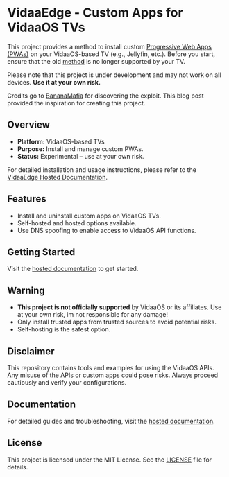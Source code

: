 # VidaaEdge - Custom Apps for VidaaOS TVs

This project provides a method to install custom [Progressive Web Apps (PWAs)](https://en.wikipedia.org/wiki/Progressive_Web_App) on your VidaaOS-based TV (e.g., Jellyfin, etc.). Before you start, ensure that the old [method](https://github.com/jellyfin/jellyfin-media-player/issues/250#issuecomment-1213673661) is no longer supported by your TV.

Please note that this project is under development and may not work on all devices. **Use it at your own risk.**

Credits go to [BananaMafia](https://bananamafia.dev/post/hisensehax/) for discovering the exploit. This blog post provided the inspiration for creating this project.

## Overview
- **Platform:** VidaaOS-based TVs  
- **Purpose:** Install and manage custom PWAs.  
- **Status:** Experimental – use at your own risk.  

For detailed installation and usage instructions, please refer to the [VidaaEdge Hosted Documentation](https://vidaahub.com).

## Features
- Install and uninstall custom apps on VidaaOS TVs.  
- Self-hosted and hosted options available.  
- Use DNS spoofing to enable access to VidaaOS API functions.  

## Getting Started
Visit the [hosted documentation](https://vidaa.flummi.ch/documentation) to get started.

## Warning
- **This project is not officially supported** by VidaaOS or its affiliates. Use at your own risk, im not responsible for any damage!
- Only install trusted apps from trusted sources to avoid potential risks.
- Self-hosting is the safest option.

## Disclaimer
This repository contains tools and examples for using the VidaaOS APIs. Any misuse of the APIs or custom apps could pose risks. Always proceed cautiously and verify your configurations.

## Documentation
For detailed guides and troubleshooting, visit the [hosted documentation](https://vidaa.flummi.ch/documentation).

## License

This project is licensed under the MIT License. See the [LICENSE](LICENSE) file for details.
